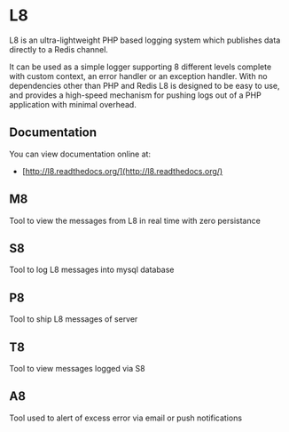# L8

L8 is an ultra-lightweight PHP based logging system which publishes data directly to a Redis channel.

It can be used as a simple logger supporting 8 different levels complete with custom context, an error handler or an exception handler.
With no dependencies other than PHP and Redis L8 is designed to be easy to use, and provides a high-speed mechanism for pushing logs out of a PHP application with minimal overhead.

## Documentation

You can view documentation online at:

* [http://l8.readthedocs.org/](http://l8.readthedocs.org/)

## M8

Tool to view the messages from L8 in real time with zero persistance

## S8

Tool to log L8 messages into mysql database

## P8

Tool to ship L8 messages of server

## T8

Tool to view messages logged via S8

## A8

Tool used to alert of excess error via email or push notifications
